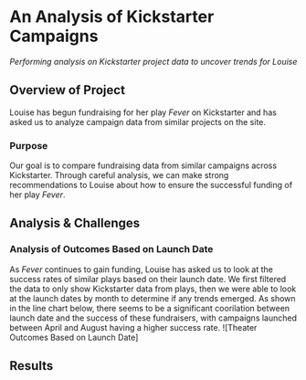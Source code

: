# An Analysis of Kickstarter Campaigns 
*Performing analysis on Kickstarter project data to uncover trends for Louise*

## Overview of Project
Louise has begun fundraising for her play *Fever* on Kickstarter and has asked us to analyze campaign data from similar projects on the site. 
### Purpose
Our goal is to compare fundraising data from similar campaigns across Kickstarter. Through careful analysis, we can make strong recommendations to Louise about how to ensure the successful funding of her play *Fever*.

## Analysis & Challenges
### Analysis of Outcomes Based on Launch Date
As *Fever* continues to gain funding, Louise has asked us to look at the success rates of similar plays based on their launch date. We first filtered the data to only show Kickstarter data from plays, then we were able to look at the launch dates by month to determine if any trends emerged. As shown in the line chart below, there seems to be a significant coorilation between launch date and the success of these fundraisers, with campaigns launched between April and August having a higher success rate. 
![Theater Outcomes Based on Launch Date]


## Results
